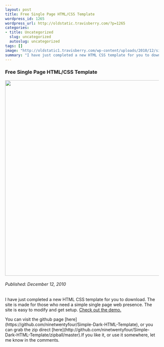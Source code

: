 ```yaml
--- 
layout: post
title: Free Single Page HTML/CSS Template
wordpress_id: 1265
wordpress_url: http://oldstatic.travisberry.com/?p=1265
categories: 
- title: Uncategorized
  slug: uncategorized
  autoslug: uncategorized
tags: []
image: "http://oldstatic1.travisberry.com/wp-content/uploads/2010/12/simple-dark-screencap.jpg"
summary: "I have just completed a new HTML CSS template for you to download. The site is made for those who need a simple single page web presence."
---
```

<article class="post clearfix">
  <h3>Free Single Page HTML/CSS Template</h3>
  <a href="http://oldstatic.travisberry.com/simple-dark-html-template/index.html" class="postImageLink"><img src="http://oldstatic1.travisberry.com/wp-content/uploads/2010/12/simple-dark-screencap.jpg" alt="" class="thumbnail alignleft" width=640  /></a>
  <h6>Published: December 12, 2010</h6>

I have just completed a new HTML CSS template for you to download. The site is made for those who need a simple single page web presence. The site is easy to modify and get setup. [Check out the demo.](http://oldstatic.travisberry.com/simple-dark-html-template/index.html)
<div class="clearfix"></div>
You can visit the github page [here](https://github.com/ninetwentyfour/Simple-Dark-HTML-Template), or you can grab the zip direct [here](http://github.com/ninetwentyfour/Simple-Dark-HTML-Template/zipball/master).If you like it, or use it somewhere, let me know in the comments.

</article>